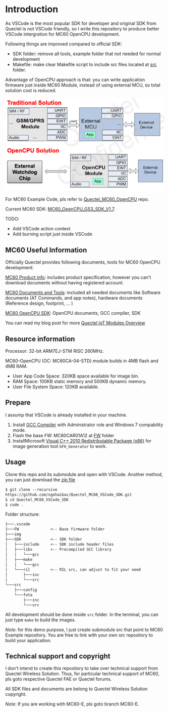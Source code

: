 # Introduction

As VSCode is the most popular SDK for developer and original SDK from Quectel is not VSCode friendly, so I write this repository to produce better VSCode intergration for MC60 OpenCPU development. 

Following things are improved compared to official SDK:
- SDK folder: remove all tools, example folder that not needed for normal development
- Makefile: make clear Makefile script to include src files located at [src](/src) folder.

Advantage of OpenCPU approach is that: you can write application firmware just inside MC60 Module, instead of using external MCU, so total solution cost is reduced. 

![OpenCPU introduction](img/introduction.png)

For MC60 Example Code, pls refer to [Quectel_MC60_OpenCPU](https://github.com/ngohaibac/Quectel_MC60_OpenCPU) repo.

Current MC60 SDK: [MC60_OpenCPU_GS3_SDK_V1.7](http://www.quectel.com/ProductDownload/MC60_OpenCPU_GS3_SDK_V1.7.zip).

TODO:
- Add VSCode action context 
- Add burning script just inside VSCode

## MC60 Useful Information

Officially Quectel provides following documents, tools for MC60 OpenCPU development:

[MC60 Product info](https://www.quectel.com/product/MC60.htm): includes product specification, however you can't download documents without having registered account.   

[MC60 Documents and Tools](https://www.quectel.com/ProductDownload/MC60.html): included all needed documents like Software documents (AT Commands, and app notes), hardware documents (Reference design, footprint, ... )   

[MC60 OpenCPU SDK](https://www.quectel.com/ProductDownload/MC60_OpenCPU_SDK.html): OpenCPU documents, GCC compiler, SDK

You can read my blog post for more [Quectel IoT Modules Overview](https://bacnh.com/quectel-iot-product-overview/)

## Resource information

Processor: 32-bit ARM7EJ-STM RISC 260MHz.

MC60-OpenCPU (OC: MC60CA-04-STD) module builds in 4MB flash and 4MB RAM.
- User App Code Space: 320KB space available for image bin. 
- RAM Space: 100KB static memory and 500KB dynamic memory. 
- User File System Space: 120KB available.

## Prepare

I assump that VSCode is already installed in your machine.

1. Install [GCC Compiler](http://www.quectel.com/ProductDownload/GCC_Compiler_Setup.zip) with Administrator role and Windows 7 compability mode.
2. Flash the base FW: MC60CAR01A12 at [FW](/FW) folder
3. InstallMicrosoft [Visual C++ 2010 Redistributable Package (x86)](https://www.microsoft.com/en-us/download/details.aspx?id=5555) for image generation tool `GFH_Generator` to work.

## Usage

Clone this repo and its submodule and open with VSCode. Another method, you can just download the [zip file](https://github.com/ngohaibac/Quectel_MC60_VSCode_SDK/archive/MC60.zip)

```
$ git clone --recursive https://github.com/ngohaibac/Quectel_MC60_VSCode_SDK.git
$ cd Quectel_MC60_VSCode_SDK
$ code .
```

Folder structure:
```
├───.vscode
├───FW              <-- Base firmware folder
├───img
├───SDK             <-- SDK folder
│   ├───include     <-- SDK include header files
│   ├───libs        <-- Precompiled GCC library
│   │   └───gcc
│   ├───make
│   │   └───gcc
│   └───ril         <-- RIL src, can adjust to fit your need
│       ├───inc
│       └───src
└───src
    ├───config
    └───fota
        ├───inc
        └───src
```

All development should be done inside `src` folder.
In the terminal, you can just type ```make``` to build the images.

*Note*: for this demo purpose, I just create submodule src that point to MC60 Example repository. You are free to link with your own src repository to build your application.

## Technical support and copyright

I don't intend to create this repository to take over technical support from Quectel Wireless Solution. Thus, for particular technical support of MC60, pls goto respective Quectel FAE or Quectel forums.

All SDK files and documents are belong to Quectel Wireless Solution copyright. 

*Note*: If you are working with MC60-E, pls goto branch MC60-E.
